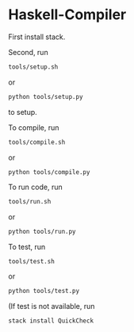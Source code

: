 # Haskell-Compiler

First install stack.

Second, run

```sh
tools/setup.sh
```

or

```sh
python tools/setup.py
```

to setup.

To compile, run

```sh
tools/compile.sh
```

or

```sh
python tools/compile.py
```

To run code, run

```sh
tools/run.sh
```

or

```sh
python tools/run.py
```

To test, run

```
tools/test.sh
```

or

```sh
python tools/test.py
```

(If test is not available, run 

```sh
stack install QuickCheck
```
